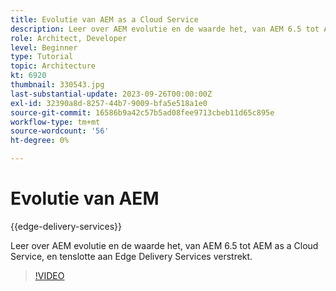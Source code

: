 ```yaml
---
title: Evolutie van AEM as a Cloud Service
description: Leer over AEM evolutie en de waarde het, van AEM 6.5 tot AEM as a Cloud Service, en tenslotte aan Edge Delivery Services verstrekt.
role: Architect, Developer
level: Beginner
type: Tutorial
topic: Architecture
kt: 6920
thumbnail: 330543.jpg
last-substantial-update: 2023-09-26T00:00:00Z
exl-id: 32390a8d-8257-44b7-9009-bfa5e518a1e0
source-git-commit: 16586b9a42c57b5ad08fee9713cbeb11d65c895e
workflow-type: tm+mt
source-wordcount: '56'
ht-degree: 0%

---
```


# Evolutie van AEM

{{edge-delivery-services}}

Leer over AEM evolutie en de waarde het, van AEM 6.5 tot AEM as a Cloud Service, en tenslotte aan Edge Delivery Services verstrekt.

>[!VIDEO](https://video.tv.adobe.com/v/330543?quality=12&learn=on)
